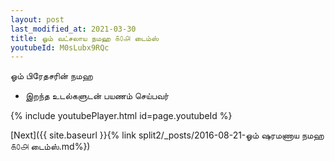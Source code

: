 ```yaml
---
layout: post
last_modified_at: 2021-03-30
title: ஓம் வட்சலாய நமஹ ௧௦௮ டைம்ஸ்
youtubeId: M0sLubx9RQc
---
```

 
 
 ஓம் பிரேதசரின் நமஹ  
 
 -  இறந்த உடல்களுடன் பயணம் செய்பவர் 
 
  
 
  
 
 
 
 
 
 


{% include youtubePlayer.html id=page.youtubeId %}
 
[Next]({{ site.baseurl }}{% link  split2/_posts/2016-08-21-ஓம் ஷரமணாய நமஹ ௧௦௮ டைம்ஸ்.md%})
 
